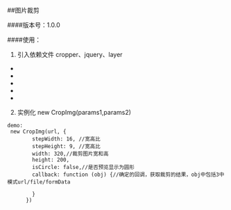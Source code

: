 ##图片裁剪

####版本号：1.0.0

####使用：
1. 引入依赖文件 cropper、jquery、layer
  - <link href="../src/cropperjs/cropper.min.css" rel="stylesheet">
  - <script src="../src/jquery.min.js"></script>
  - <script src="../src/cropperjs/cropper.min.js"></script>
  - <script src="../src/layer/layer.js"></script>
  - <script src="../src/CropImg.js"></script>

2. 实例化 new CropImg(params1,params2)

```
demo:
 new CropImg(url, {
        stepWidth: 16, //宽高比
        stepHeight: 9, //宽高比
        width: 320,//裁剪图片宽和高
        height: 200,
        isCircle: false,//是否预览显示为圆形
        callback: function (obj) {//确定的回调，获取裁剪的结果，obj中包括3中模式url/file/formData

        }
      })
```